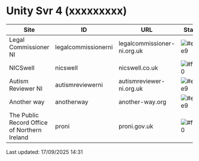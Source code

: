 # Unity Svr 4 (xxxxxxxxx) 

 | Site  | ID | URL | Status | Default |
| --- | --- | --- | --- | --- | 
| Legal Commissioner NI | legalcommissionerni | legalcommissioner-ni.org.uk | ![#e8f5e9](https://placehold.co/140x30/c8e6c9/1b5e20.png?text=Production&font=source-sans-pro) |   | 
| NICSwell | nicswell | nicswell.co.uk | ![#fff3e0](https://placehold.co/140x30/ffe0b2/e65100.png?text=Development&font=source-sans-pro) |   | 
| Autism Reviewer NI | autismreviewerni | autismreviewer-ni.org.uk | ![#e8f5e9](https://placehold.co/140x30/c8e6c9/1b5e20.png?text=Production&font=source-sans-pro) | ![#e8f5e9](https://placehold.co/80x30/c8e6c9/1b5e20.png?text=Yes&font=source-sans-pro) | 
| Another way | anotherway | another-way.org | ![#e8f5e9](https://placehold.co/140x30/c8e6c9/1b5e20.png?text=Production&font=source-sans-pro) |   | 
| The Public Record Office of Northern Ireland | proni | proni.gov.uk | ![#fff3e0](https://placehold.co/140x30/ffe0b2/e65100.png?text=Development&font=source-sans-pro) |   | 
Last updated: 17/09/2025 14:31